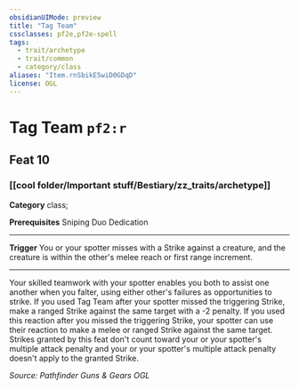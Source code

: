 ```yaml
---
obsidianUIMode: preview
title: "Tag Team"
cssclasses: pf2e,pf2e-spell
tags:
  - trait/archetype
  - trait/common
  - category/class
aliases: "Item.rnSbikE5wiD0GDqD"
license: OGL
---
```

# Tag Team `pf2:r`
## Feat 10
### [[cool folder/Important stuff/Bestiary/zz_traits/archetype]]

**Category** class; 



**Prerequisites** Sniping Duo Dedication
* * *
**Trigger** You or your spotter misses with a Strike against a creature, and the creature is within the other's melee reach or first range increment.

* * *

Your skilled teamwork with your spotter enables you both to assist one another when you falter, using either other's failures as opportunities to strike. If you used Tag Team after your spotter missed the triggering Strike, make a ranged Strike against the same target with a -2 penalty. If you used this reaction after you missed the triggering Strike, your spotter can use their reaction to make a melee or ranged Strike against the same target. Strikes granted by this feat don't count toward your or your spotter's multiple attack penalty and your or your spotter's multiple attack penalty doesn't apply to the granted Strike.

*Source: Pathfinder Guns & Gears*
*OGL*